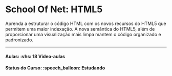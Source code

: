 <h1>School Of Net: HTML5</h1>

<p>
Aprenda a estruturar o código HTML com os novos recursos do HTML5 que permitem uma maior indexação. A nova semântica do HTML5, 
além de proporcionar uma visualização mais limpa mantem o código organizado e padronizado.
</p>

<hr/>

<h4><b>Aulas:</b> :vhs: 18 Video-aulas</h4>
<h4><b>Status do Curso:</b> :speech_balloon: Estudando</h4>
